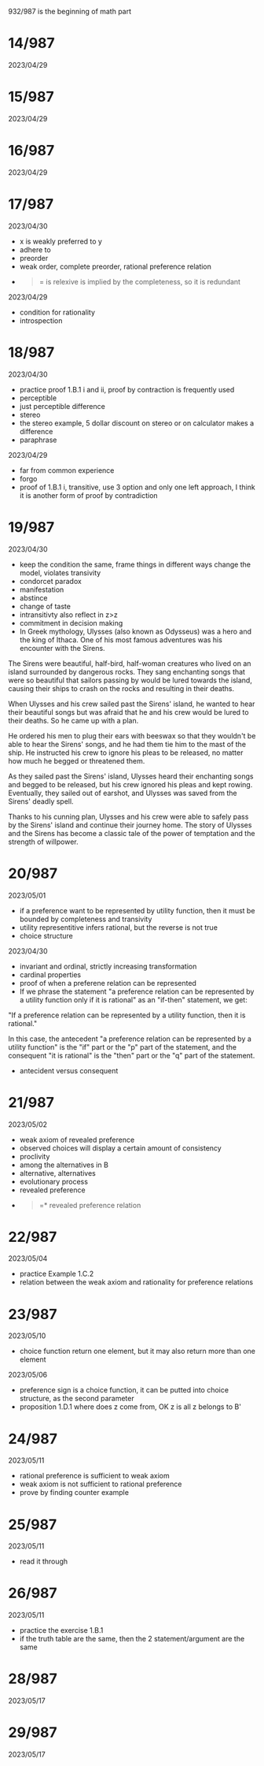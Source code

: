 932/987 is the beginning of math part

# 14/987

2023/04/29

# 15/987

2023/04/29


# 16/987

2023/04/29

# 17/987

2023/04/30

- x is weakly preferred to y
- adhere to
- preorder
- weak order, complete preorder, rational preference relation
- >= is relexive is implied by the completeness, so it is redundant

2023/04/29

- condition for rationality
- introspection

# 18/987

2023/04/30

- practice proof 1.B.1 i and ii, proof by contraction is frequently used
- perceptible
- just perceptible difference
- stereo
- the stereo example, 5 dollar discount on stereo or on calculator makes a difference
- paraphrase

2023/04/29

- far from common experience
- forgo
- proof of 1.B.1 i, transitive, use 3 option and only one left approach, I think it is another form of proof by contradiction

# 19/987

2023/04/30

- keep the condition the same, frame things in different ways change the model, violates transivity
- condorcet paradox
- manifestation
- abstince
- change of taste
- intransitivty also reflect in z>z
- commitment in decision making
- In Greek mythology, Ulysses (also known as Odysseus) was a hero and the king of Ithaca. One of his most famous adventures was his encounter with the Sirens.

The Sirens were beautiful, half-bird, half-woman creatures who lived on an island surrounded by dangerous rocks. They sang enchanting songs that were so beautiful that sailors passing by would be lured towards the island, causing their ships to crash on the rocks and resulting in their deaths.

When Ulysses and his crew sailed past the Sirens' island, he wanted to hear their beautiful songs but was afraid that he and his crew would be lured to their deaths. So he came up with a plan.

He ordered his men to plug their ears with beeswax so that they wouldn't be able to hear the Sirens' songs, and he had them tie him to the mast of the ship. He instructed his crew to ignore his pleas to be released, no matter how much he begged or threatened them.

As they sailed past the Sirens' island, Ulysses heard their enchanting songs and begged to be released, but his crew ignored his pleas and kept rowing. Eventually, they sailed out of earshot, and Ulysses was saved from the Sirens' deadly spell.

Thanks to his cunning plan, Ulysses and his crew were able to safely pass by the Sirens' island and continue their journey home. The story of Ulysses and the Sirens has become a classic tale of the power of temptation and the strength of willpower.

# 20/987

2023/05/01

- if a preference want to be represented by utility function, then it must be bounded by completeness and transivity
- utility representitive infers rational, but the reverse is not true
- choice structure

2023/04/30

- invariant and ordinal, strictly increasing transformation
- cardinal properties
- proof of when a preferene relation can be represented
- If we phrase the statement "a preference relation can be represented by a utility function only if it is rational" as an "if-then" statement, we get:

"If a preference relation can be represented by a utility function, then it is rational."

In this case, the antecedent "a preference relation can be represented by a utility function" is the "if" part or the "p" part of the statement, and the consequent "it is rational" is the "then" part or the "q" part of the statement.
- antecident versus consequent

# 21/987

2023/05/02

- weak axiom of revealed preference
- observed choices will display a certain amount of consistency
- proclivity
- among the alternatives in B
- alternative, alternatives
- evolutionary process
- revealed preference
- >=* revealed preference relation

# 22/987

2023/05/04

- practice Example 1.C.2
- relation between the weak axiom and rationality for preference relations

# 23/987

2023/05/10

- choice function return one element, but it may also return more than one element

2023/05/06

- preference sign is a choice function, it can be putted into choice structure, as the second parameter
- proposition 1.D.1 where does z come from, OK z is all z belongs to B'

# 24/987

2023/05/11

- rational preference is sufficient to weak axiom
- weak axiom is not sufficient to rational preference
- prove by finding counter example

# 25/987

2023/05/11

- read it through

# 26/987

2023/05/11

- practice the exercise 1.B.1
- if the truth table are the same, then the 2 statement/argument are the same

# 28/987

2023/05/17

# 29/987

2023/05/17
